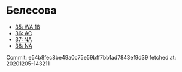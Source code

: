 # Белесова
- [35: WA 18](35.md)
- [36: AC](36.md)
- [37: NA](37.md)
- [38: NA](38.md)

Commit: e54b8fec8be49a0c75e59bff7bb1ad7843ef9d39
 fetched at: 20201205-143211
